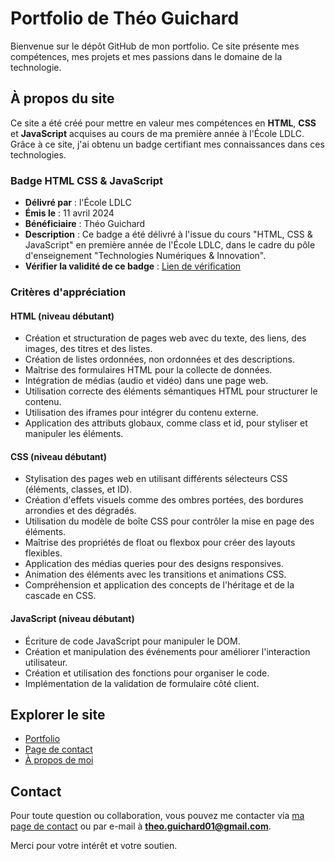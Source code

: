 
# Portfolio de Théo Guichard

Bienvenue sur le dépôt GitHub de mon portfolio. Ce site présente mes compétences, mes projets et mes passions dans le domaine de la technologie.

## À propos du site

Ce site a été créé pour mettre en valeur mes compétences en **HTML**, **CSS** et **JavaScript** acquises au cours de ma première année à l'École LDLC. Grâce à ce site, j'ai obtenu un badge certifiant mes connaissances dans ces technologies.

### Badge HTML CSS & JavaScript

- **Délivré par** : l'École LDLC
- **Émis le** : 11 avril 2024
- **Bénéficiaire** : Théo Guichard
- **Description** : Ce badge a été délivré à l'issue du cours "HTML, CSS & JavaScript" en première année de l'École LDLC, dans le cadre du pôle d'enseignement "Technologies Numériques & Innovation".
- **Vérifier la validité de ce badge** : [Lien de vérification](https://openbadgepassport.com/app/badge/info/714321)

### Critères d'appréciation

#### HTML (niveau débutant)

- Création et structuration de pages web avec du texte, des liens, des images, des titres et des listes.
- Création de listes ordonnées, non ordonnées et des descriptions.
- Maîtrise des formulaires HTML pour la collecte de données.
- Intégration de médias (audio et vidéo) dans une page web.
- Utilisation correcte des éléments sémantiques HTML pour structurer le contenu.
- Utilisation des iframes pour intégrer du contenu externe.
- Application des attributs globaux, comme class et id, pour styliser et manipuler les éléments.

#### CSS (niveau débutant)

- Stylisation des pages web en utilisant différents sélecteurs CSS (éléments, classes, et ID).
- Création d'effets visuels comme des ombres portées, des bordures arrondies et des dégradés.
- Utilisation du modèle de boîte CSS pour contrôler la mise en page des éléments.
- Maîtrise des propriétés de float ou flexbox pour créer des layouts flexibles.
- Application des médias queries pour des designs responsives.
- Animation des éléments avec les transitions et animations CSS.
- Compréhension et application des concepts de l'héritage et de la cascade en CSS.

#### JavaScript (niveau débutant)

- Écriture de code JavaScript pour manipuler le DOM.
- Création et manipulation des événements pour améliorer l'interaction utilisateur.
- Création et utilisation des fonctions pour organiser le code.
- Implémentation de la validation de formulaire côté client.

## Explorer le site

- [Portfolio](https://the02004.github.io/Portfolio-GitHub/index.html)
- [Page de contact](https://the02004.github.io/Portfolio-GitHub/Contact.html)
- [À propos de moi](https://the02004.github.io/Portfolio-GitHub/Moi.html)

## Contact

Pour toute question ou collaboration, vous pouvez me contacter via [ma page de contact](https://the02004.github.io/Portfolio-GitHub/Contact.html) ou par e-mail à **theo.guichard01@gmail.com**.

Merci pour votre intérêt et votre soutien.

